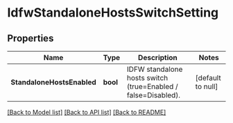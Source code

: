 # IdfwStandaloneHostsSwitchSetting

## Properties
Name | Type | Description | Notes
------------ | ------------- | ------------- | -------------
**StandaloneHostsEnabled** | **bool** | IDFW standalone hosts switch (true&#x3D;Enabled / false&#x3D;Disabled). | [default to null]

[[Back to Model list]](../README.md#documentation-for-models) [[Back to API list]](../README.md#documentation-for-api-endpoints) [[Back to README]](../README.md)


